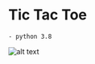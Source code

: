 # Tic Tac Toe
    - python 3.8

![alt text](https://github.com/Velniai/tic-tac-toe/terminal.JPG "Tic Tac Toe")